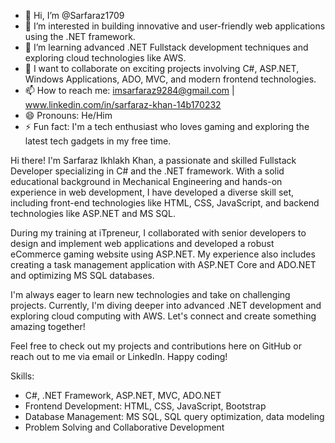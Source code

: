 - 👋 Hi, I’m @Sarfaraz1709
- 👀 I’m interested in building innovative and user-friendly web applications using the .NET framework.
- 🌱 I’m learning advanced .NET Fullstack development techniques and exploring cloud technologies like AWS.
- 💞️ I want to collaborate on exciting projects involving C#, ASP.NET, Windows Applications, ADO, MVC, and modern frontend technologies.
- 📫 How to reach me: imsarfaraz9284@gmail.com | www.linkedin.com/in/sarfaraz-khan-14b170232
- 😄 Pronouns: He/Him
- ⚡ Fun fact: I'm a tech enthusiast who loves gaming and exploring the latest tech gadgets in my free time.

Hi there! I'm Sarfaraz Ikhlakh Khan, a passionate and skilled Fullstack Developer specializing in C# and the .NET framework.
With a solid educational background in Mechanical Engineering and hands-on experience in web development,
I have developed a diverse skill set, including front-end technologies like HTML, CSS, JavaScript, and backend technologies like ASP.NET and MS SQL.

During my training at iTpreneur, I collaborated with senior developers to design and implement web applications and developed a robust eCommerce gaming website using ASP.NET.
My experience also includes creating a task management application with ASP.NET Core and ADO.NET and optimizing MS SQL databases.

I'm always eager to learn new technologies and take on challenging projects. Currently, I'm diving deeper into advanced .NET development and exploring cloud computing with AWS.
Let's connect and create something amazing together!

Feel free to check out my projects and contributions here on GitHub or reach out to me via email or LinkedIn. Happy coding!

Skills:
- C#, .NET Framework, ASP.NET, MVC, ADO.NET
- Frontend Development: HTML, CSS, JavaScript, Bootstrap
- Database Management: MS SQL, SQL query optimization, data modeling
- Problem Solving and Collaborative Development

